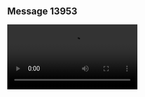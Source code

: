 ## Message 13953



![Video](https://data.iron-swords.co.il/2024/November/20/13953/13953_media.mp4)
